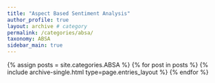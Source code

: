 ```yaml
---
title: "Aspect Based Sentiment Analysis"
author_profile: true
layout: archive # category
permalink: /categories/absa/
taxonomy: ABSA
sidebar_main: true
---
```


{% assign posts = site.categories.ABSA %}
{% for post in posts %} {% include archive-single.html type=page.entries_layout %} {% endfor %}
